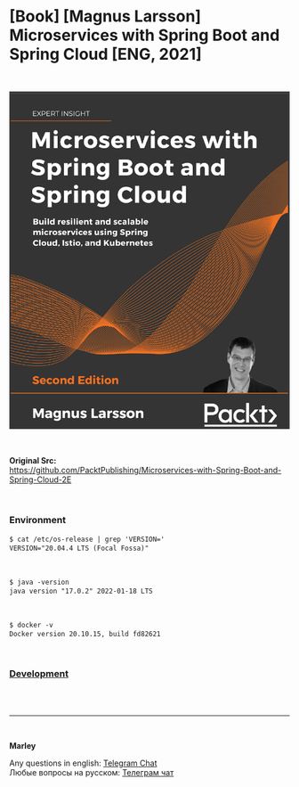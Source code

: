 # [Book] [Magnus Larsson] Microservices with Spring Boot and Spring Cloud [ENG, 2021]

<br/>

<p align="center">
  <img src="https://raw.githubusercontent.com/webmakaka/Microservices-with-Spring-Boot-and-Spring-Cloud/master/img/Microservices-with-Spring-Boot-and-Spring-Cloud.png" alt="Microservices with Spring Boot and Spring Cloud"/>
</p>


<br/>

**Original Src:**  
https://github.com/PacktPublishing/Microservices-with-Spring-Boot-and-Spring-Cloud-2E


<br/>

### Environment

```
$ cat /etc/os-release | grep 'VERSION='
VERSION="20.04.4 LTS (Focal Fossa)"
```

<br/>

```
$ java -version
java version "17.0.2" 2022-01-18 LTS
```

<br/>

```
$ docker -v
Docker version 20.10.15, build fd82621
```


<br/>

### [Development](/docs/00-Development.md)


<br/><br/>

---

<br/>

**Marley**

Any questions in english: <a href="https://javadev.org/chat/">Telegram Chat</a>  
Любые вопросы на русском: <a href="https://javadev.ru/chat/">Телеграм чат</a>